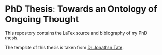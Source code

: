 # PhD Thesis: Towards an Ontology of Ongoing Thought

This repository contains the LaTex source and bibliography of my PhD thesis.

The template of this thesis is taken from [Dr Jonathan Tate][1].

[1]: http://jonathantate.net/
